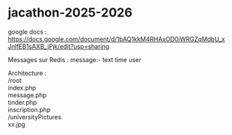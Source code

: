 # jacathon-2025-2026

google docs : https://docs.google.com/document/d/1bAQ1kkM4RHAxOD0iWRGZqMdbU_xJnlfEB1sAXB_jPjk/edit?usp=sharing

Messages sur Redis :
message:<id>-<id>
  text
  time
  user

Architecture :  
/root  
  index.php  
  message.php    
  tinder.php    
  inscription.php    
  /universityPictures    
    xx.jpg    
    
